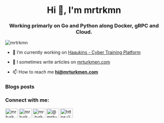 <h1 align="center">Hi 👋, I'm mrtrkmn</h1>
<h3 align="center">Working primarly on Go and Python along Docker, gRPC and Cloud.</h3>

<p align="left"> <img src="https://komarev.com/ghpvc/?username=mrtrkmn&label=Profile%20views&color=0e75b6&style=flat" alt="mrtrkmn" /> </p>

- 🔭 I’m currently working on [Haaukins - Cyber Training Platform](https://github.com/aau-network-security/haaukins)

- 📝 I sometimes write articles on [mrturkmen.com](mrturkmen.com)

- 📫 How to reach me **hi@mrturkmen.com**

### Blogs posts
<!-- BLOG-POST-LIST:START -->
<!-- BLOG-POST-LIST:END -->

<h3 align="left">Connect with me:</h3>
<p align="left">
<a href="https://dev.to/mrturkmen" target="blank"><img align="center" src="https://cdn.jsdelivr.net/npm/simple-icons@3.0.1/icons/dev-dot-to.svg" alt="mrturkmen" height="30" width="40" style= "background-color: white;" /></a>
<a href="https://linkedin.com/in/mrturkmen" target="blank"><img align="center" src="https://cdn.jsdelivr.net/npm/simple-icons@3.0.1/icons/linkedin.svg" alt="mrturkmen" height="30" width="40" style= "background-color: white;"/></a>
<a href="https://instagram.com/mr.turkmen" target="blank"><img align="center" src="https://cdn.jsdelivr.net/npm/simple-icons@3.0.1/icons/instagram.svg" alt="mr.turkmen" height="30" width="40" style= "background-color: white;"/></a>
<a href="https://medium.com/@mrturkmen" target="blank"><img align="center" src="https://cdn.jsdelivr.net/npm/simple-icons@3.0.1/icons/medium.svg" alt="@mrturkmen" height="30" width="40" style= "background-color: white;" /></a>
<a href="/https://mrturkmen.com/feed.xml" target="blank"><img align="center" src="https://cdn.jsdelivr.net/npm/simple-icons@3.0.1/icons/rss.svg" alt="https://mrturkmen.com/feed.xml" height="30" width="40" style= "background-color: white;" /></a>
</p>
